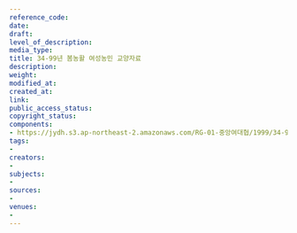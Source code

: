 ```yaml
---
reference_code: 
date: 
draft: 
level_of_description: 
media_type: 
title: 34-99년 봄농활 여성농민 교양자료
description: 
weight: 
modified_at: 
created_at: 
link: 
public_access_status: 
copyright_status: 
components:
- https://jydh.s3.ap-northeast-2.amazonaws.com/RG-01-중앙여대협/1999/34-99년+봄농활+여성농민+교양자료.pdf
tags:
- 
creators:
- 
subjects:
- 
sources:
- 
venues:
- 
---
```

